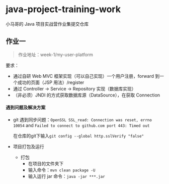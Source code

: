 # java-project-training-work

小马哥的 Java 项目实战营作业集提交仓库

## 作业一
> 作业地址：week-1/my-user-platform

要求：

- 通过自研 Web MVC 框架实现（可以自己实现）一个用户注册，forward 到一个成功的页面（JSP 用法）/register
- 通过 Controller -> Service -> Repository 实现（数据库实现）
- （非必须）JNDI 的方式获取数据库源（DataSource），在获取 Connection

#### 遇到问题及解决方案

* git 遇到同步问题：`OpenSSL SSL_read: Connection was reset, errno 10054` and `Failed to connect to github.com port 443: Timed out`

  在仓库的git下输入`git config --global http.sslVerify "false"`

* 项目打包及运行

  * 打包 
    * 在项目的文件夹下
    * 输入命令：`mvn clean package -U`
    * 输入运行 jar 命令：`java -jar ***.jar`


